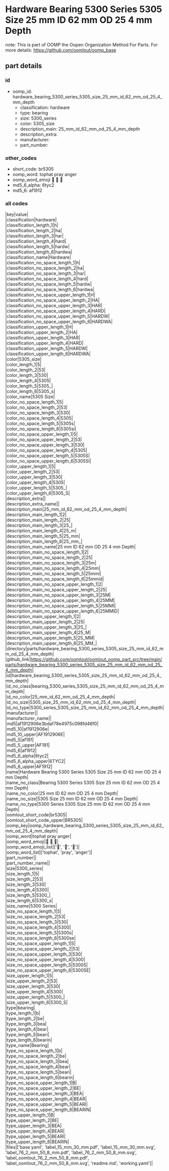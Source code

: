 # Hardware Bearing 5300 Series 5305 Size 25 mm ID 62 mm OD 25 4 mm Depth  

note: This is part of OOMP the Oopen Organization Method For Parts. For more details: https://github.com/oomlout/oomp_base

##  part details





### id
* oomp_id: hardware_bearing_5300_series_5305_size_25_mm_id_62_mm_od_25_4_mm_depth
  * classification: hardware
  * type: bearing
  * size: 5300_series
  * color: 5305_size
  * description_main: 25_mm_id_62_mm_od_25_4_mm_depth
  * description_extra: 
  * manufacturer: 
  * part_number: 

### other_codes
* short_code: br5305
* oomp_word: tophat pray anger
* oomp_word_emoji :tophat: :pray: :anger:
* md5_6_alpha: 6tyc2
* md5_6: af1912

### all codes 
|key|value|  
|classification|hardware|  
|classification_length_1|h|  
|classification_length_2|ha|  
|classification_length_3|har|  
|classification_length_4|hard|  
|classification_length_5|hardw|  
|classification_length_6|hardwa|  
|classification_name|Hardware|  
|classification_no_space_length_1|h|  
|classification_no_space_length_2|ha|  
|classification_no_space_length_3|har|  
|classification_no_space_length_4|hard|  
|classification_no_space_length_5|hardw|  
|classification_no_space_length_6|hardwa|  
|classification_no_space_upper_length_1|H|  
|classification_no_space_upper_length_2|HA|  
|classification_no_space_upper_length_3|HAR|  
|classification_no_space_upper_length_4|HARD|  
|classification_no_space_upper_length_5|HARDW|  
|classification_no_space_upper_length_6|HARDWA|  
|classification_upper_length_1|H|  
|classification_upper_length_2|HA|  
|classification_upper_length_3|HAR|  
|classification_upper_length_4|HARD|  
|classification_upper_length_5|HARDW|  
|classification_upper_length_6|HARDWA|  
|color|5305_size|  
|color_length_1|5|  
|color_length_2|53|  
|color_length_3|530|  
|color_length_4|5305|  
|color_length_5|5305_|  
|color_length_6|5305_s|  
|color_name|5305 Size|  
|color_no_space_length_1|5|  
|color_no_space_length_2|53|  
|color_no_space_length_3|530|  
|color_no_space_length_4|5305|  
|color_no_space_length_5|5305s|  
|color_no_space_length_6|5305si|  
|color_no_space_upper_length_1|5|  
|color_no_space_upper_length_2|53|  
|color_no_space_upper_length_3|530|  
|color_no_space_upper_length_4|5305|  
|color_no_space_upper_length_5|5305S|  
|color_no_space_upper_length_6|5305SI|  
|color_upper_length_1|5|  
|color_upper_length_2|53|  
|color_upper_length_3|530|  
|color_upper_length_4|5305|  
|color_upper_length_5|5305_|  
|color_upper_length_6|5305_S|  
|description_extra||  
|description_extra_name||  
|description_main|25_mm_id_62_mm_od_25_4_mm_depth|  
|description_main_length_1|2|  
|description_main_length_2|25|  
|description_main_length_3|25_|  
|description_main_length_4|25_m|  
|description_main_length_5|25_mm|  
|description_main_length_6|25_mm_|  
|description_main_name|25 mm ID 62 mm OD 25 4 mm Depth|  
|description_main_no_space_length_1|2|  
|description_main_no_space_length_2|25|  
|description_main_no_space_length_3|25m|  
|description_main_no_space_length_4|25mm|  
|description_main_no_space_length_5|25mmi|  
|description_main_no_space_length_6|25mmid|  
|description_main_no_space_upper_length_1|2|  
|description_main_no_space_upper_length_2|25|  
|description_main_no_space_upper_length_3|25M|  
|description_main_no_space_upper_length_4|25MM|  
|description_main_no_space_upper_length_5|25MMI|  
|description_main_no_space_upper_length_6|25MMID|  
|description_main_upper_length_1|2|  
|description_main_upper_length_2|25|  
|description_main_upper_length_3|25_|  
|description_main_upper_length_4|25_M|  
|description_main_upper_length_5|25_MM|  
|description_main_upper_length_6|25_MM_|  
|directory|parts/hardware_bearing_5300_series_5305_size_25_mm_id_62_mm_od_25_4_mm_depth|  
|github_link|https://github.com/oomlout/oomlout_oomp_part_src/tree/main/parts/hardware_bearing_5300_series_5305_size_25_mm_id_62_mm_od_25_4_mm_depth|  
|id|hardware_bearing_5300_series_5305_size_25_mm_id_62_mm_od_25_4_mm_depth|  
|id_no_class|bearing_5300_series_5305_size_25_mm_id_62_mm_od_25_4_mm_depth|  
|id_no_color|25_mm_id_62_mm_od_25_4_mm_depth|  
|id_no_size|5305_size_25_mm_id_62_mm_od_25_4_mm_depth|  
|id_no_type|5300_series_5305_size_25_mm_id_62_mm_od_25_4_mm_depth|  
|manufacturer||  
|manufacturer_name||  
|md5|af1912906e3bdaf78e4975c098fd46f0|  
|md5_10|af1912906e|  
|md5_10_upper|AF1912906E|  
|md5_5|af191|  
|md5_5_upper|AF191|  
|md5_6|af1912|  
|md5_6_alpha|6tyc2|  
|md5_6_alpha_upper|6TYC2|  
|md5_6_upper|AF1912|  
|name|Hardware Bearing 5300 Series 5305 Size 25 mm ID 62 mm OD 25 4 mm Depth|  
|name_no_class|Bearing 5300 Series 5305 Size 25 mm ID 62 mm OD 25 4 mm Depth|  
|name_no_color|25 mm ID 62 mm OD 25 4 mm Depth|  
|name_no_size|5305 Size 25 mm ID 62 mm OD 25 4 mm Depth|  
|name_no_type|5300 Series 5305 Size 25 mm ID 62 mm OD 25 4 mm Depth|  
|oomlout_short_code|br5305|  
|oomlout_short_code_upper|BR5305|  
|oomp_key|oomp_hardware_bearing_5300_series_5305_size_25_mm_id_62_mm_od_25_4_mm_depth|  
|oomp_word|tophat pray anger|  
|oomp_word_emoji|:tophat: :pray: :anger:|  
|oomp_word_emoji_list|[':tophat:', ':pray:', ':anger:']|  
|oomp_word_list|['tophat', 'pray', 'anger']|  
|part_number||  
|part_number_name||  
|size|5300_series|  
|size_length_1|5|  
|size_length_2|53|  
|size_length_3|530|  
|size_length_4|5300|  
|size_length_5|5300_|  
|size_length_6|5300_s|  
|size_name|5300 Series|  
|size_no_space_length_1|5|  
|size_no_space_length_2|53|  
|size_no_space_length_3|530|  
|size_no_space_length_4|5300|  
|size_no_space_length_5|5300s|  
|size_no_space_length_6|5300se|  
|size_no_space_upper_length_1|5|  
|size_no_space_upper_length_2|53|  
|size_no_space_upper_length_3|530|  
|size_no_space_upper_length_4|5300|  
|size_no_space_upper_length_5|5300S|  
|size_no_space_upper_length_6|5300SE|  
|size_upper_length_1|5|  
|size_upper_length_2|53|  
|size_upper_length_3|530|  
|size_upper_length_4|5300|  
|size_upper_length_5|5300_|  
|size_upper_length_6|5300_S|  
|type|bearing|  
|type_length_1|b|  
|type_length_2|be|  
|type_length_3|bea|  
|type_length_4|bear|  
|type_length_5|beari|  
|type_length_6|bearin|  
|type_name|Bearing|  
|type_no_space_length_1|b|  
|type_no_space_length_2|be|  
|type_no_space_length_3|bea|  
|type_no_space_length_4|bear|  
|type_no_space_length_5|beari|  
|type_no_space_length_6|bearin|  
|type_no_space_upper_length_1|B|  
|type_no_space_upper_length_2|BE|  
|type_no_space_upper_length_3|BEA|  
|type_no_space_upper_length_4|BEAR|  
|type_no_space_upper_length_5|BEARI|  
|type_no_space_upper_length_6|BEARIN|  
|type_upper_length_1|B|  
|type_upper_length_2|BE|  
|type_upper_length_3|BEA|  
|type_upper_length_4|BEAR|  
|type_upper_length_5|BEARI|  
|type_upper_length_6|BEARIN|  
|files|['base.yaml', 'label_15_mm_30_mm.pdf', 'label_15_mm_30_mm.svg', 'label_76_2_mm_50_8_mm.pdf', 'label_76_2_mm_50_8_mm.svg', 'label_oomlout_76_2_mm_50_8_mm.pdf', 'label_oomlout_76_2_mm_50_8_mm.svg', 'readme.md', 'working.yaml']|  

